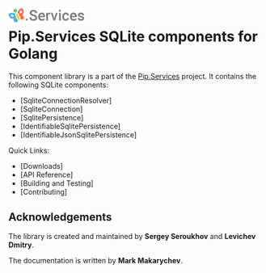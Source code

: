 # <img src="https://github.com/pip-services/pip-services/raw/master/design/Logo.png" alt="Pip.Services Logo" style="max-width:30%"> <br/> Pip.Services SQLite components for Golang

This component library is a part of the [Pip.Services](https://github.com/pip-services/pip-services) project.
It contains the following SQLite components: 
 
 * [SqliteConnectionResolver]
 * [SqliteConnection]
 * [SqlitePersistence]
 * [IdentifiableSqlitePersistence]
 * [IdentifiableJsonSqlitePersistence]

Quick Links:

* [Downloads]
* [API Reference]
* [Building and Testing]
* [Contributing]

## Acknowledgements

The library is created and maintained by **Sergey Seroukhov** and **Levichev Dmitry**.

The documentation is written by **Mark Makarychev**.
